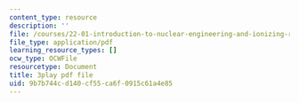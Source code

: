 ```yaml
---
content_type: resource
description: ''
file: /courses/22-01-introduction-to-nuclear-engineering-and-ionizing-radiation-fall-2016/9b7b744cd140cf55ca6f0915c61a4e85_kJu5qVfSphw.pdf
file_type: application/pdf
learning_resource_types: []
ocw_type: OCWFile
resourcetype: Document
title: 3play pdf file
uid: 9b7b744c-d140-cf55-ca6f-0915c61a4e85
---
```

